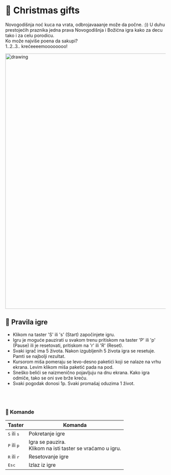 # :gift: Christmas gifts

Novogodišnja noć kuca na vrata, odbrojavaaanje može da počne. :)) 
U duhu prestojećih praznika jedna prava Novogodišnja i Božićna igra kako za decu tako i za celu porodicu. <br/> Ko može najviše poena da sakupi?<br/>
1..2..3.. krećeeeemoooooooo!

<img src = 'https://raw.githubusercontent.com/MATF-RG19/RG101-christmas-gifts/master/Screenshots/christmas.jpg' width = "800px" alt = "drawing"/>


## 🎲 Pravila igre

* Klikom na taster 'S' ili 's' (Start) započinjete igru. 
* Igru je moguće pauzirati u svakom trenu pritiskom na taster 'P' ili 'p' (Pause) ili je resetovati, pritiskom na 'r' ili 'R' (Reset).
* Svaki igrač ima 5 života. Nakon izgubljenih 5 života igra se resetuje. Pamti se najbolji rezultat.
* Kursorom miša pomeraju se levo-desno paketići koji se nalaze na vrhu ekrana. Levim klikom miša paketić pada na pod.
* Sneško belići se naizmenično pojavljuju na dnu ekrana. Kako igra odmiče, tako se oni sve brže kreću.
* Svaki pogodak donosi 1p. Svaki promašaj oduzima 1 život.
<br/>
<br/>

### :gift: Komande

|  Taster|Komanda  |
|--------|---------|
|<kbd>S</kbd> ili <kbd>s</kbd> |Pokretanje igre|
|<kbd>P</kbd> ili <kbd>p</kbd> |Igra se pauzira.<br/>Klikom na isti taster se vraćamo u igru. |
|<kbd>R</kbd> ili <kbd>r</kbd> |Resetovanje igre|
|<kbd>Esc</kbd>|Izlaz iz igre|







